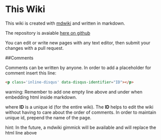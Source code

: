 # This Wiki 

This wiki is created with [mdwiki](http://dynalon.github.io/mdwiki/#!index.md) and written in markdown.

The repository is avaiable [here on github](https://github.com/team-diana/team-diana.github.io)

You can edit or write new pages with any text editor, then submit your changes with a pull request.

##Comments

<p class='inline-disqus' data-disqus-identifier="this_wiki-1"></p>
Comments can be written by anyone. In order to add a placeholder for comment insert this line:

```html
<p class='inline-disqus' data-disqus-identifier="ID"></p>
```

warning: Remember to add one empty line above and under when embedding html inside markdown.

where __ID__ is a unique id (for the entire wiki). The __ID__ helps to edit the wiki without having to
care about the order of comments. In order to maintain unique id, prepend the name of the page.

hint: In the future, a mdwiki gimmick will be available and will replace the html line above

